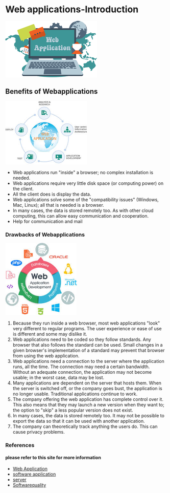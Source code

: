 <h1>Web applications-Introduction</h1>
<img src="webapplication1 image.png" alt="webapplogo">
<h2>Benefits of Webapplications</h2>
<img src="webapplication2 image.jpg" alt="webapp1">
<p><ul><li>Web applications run "inside" a browser; no complex installation is needed.</li>
 <li>Web applications require very little disk space (or computing power) on the client.</li>
<li>All the client does is display the data.</li>
<li>Web applications solve some of the "compatibility issues" (Windows, Mac, Linux); all that is needed is a browser.</li>
<li>In many cases, the data is stored remotely too. As with other cloud computing, this can allow easy communication and cooperation.</li>
<li>Help for communication and mail</li></ul></p>
<h3>Drawbacks of Webapplications</h3>
<img src="webapplications3.jpg" alt="webapp2">
<p><ol><li>Because they run inside a web browser, most web applications "look" very different to regular programs. The user experience or ease of use is different and some may dislike it.</li>
<li>Web applications need to be coded so they follow standards. Any browser that also follows the standard can be used. Small changes in a given browser's implementation of a standard may prevent that browser from using the web application.</li>
<li>Web applications need a connection to the server where the application runs, all the time. The connection may need a certain bandwidth. Without an adequate connection, the application may not become usable; in the worst case, data may be lost.</li>
<li>Many applications are dependent on the server that hosts them. When the server is switched off, or the company goes bust, the application is no longer usable. Traditional applications continue to work.</li>
<li>The company offering the web application has complete control over it. This also means that they may launch a new version when they want to; the option to "skip" a less popular version does not exist.</li>
<li>In many cases, the data is stored remotely too. It may not be possible to export the data so that it can be used with another application.</li>
  <li>The company can theoretically track anything the users do. This can cause privacy problems.</li></ol></p>
<h3>References</h3>
<h4>please refer to this site for more information</h4>
<ul>
<li><a href="https://simple.wikipedia.org/wiki/Web_application">Web Application</a></li>
 <li><a href="https://simple.wikipedia.org/wiki/Software"> software application</a></li>
<li><a href="https://simple.wikipedia.org/wiki/Server"> server</a></li>
 <li><a href="https://searchsoftwarequality.techtarget.com/definition/Web-application-Web-app">Softwarequality</a></li>
</ul>

